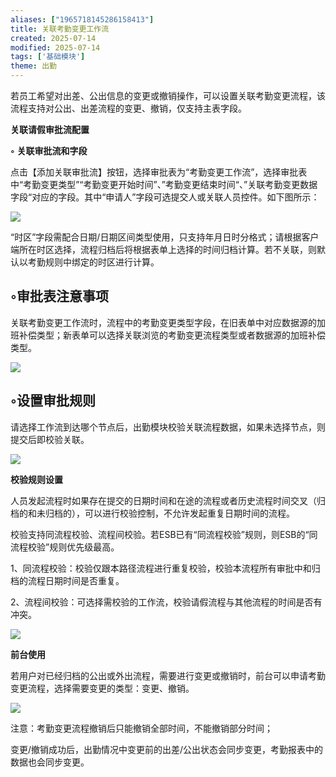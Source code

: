 ```yaml
---
aliases: ["1965718145286158413"]
title: 关联考勤变更工作流
created: 2025-07-14
modified: 2025-07-14
tags: ['基础模块']
theme: 出勤
---
```


若员工希望对出差、公出信息的变更或撤销操作，可以设置关联考勤变更流程，该流程支持对公出、出差流程的变更、撤销，仅支持主表字段。

**关联请假审批流配置**

**◦** **关联审批流和字段**

点击【添加关联审批流】按钮，选择审批表为“考勤变更工作流”，选择审批表中“考勤变更类型”“考勤变更开始时间”、”考勤变更结束时间“、”关联考勤变更数据字段“对应的字段。其中“申请人”字段可选提交人或关联人员控件。如下图所示：

![](7ec77581bb2b40dfdc35a94ed055bd98.jpg)

“时区”字段需配合日期/日期区间类型使用，只支持年月日时分格式；请根据客户端所在时区选择，流程归档后将根据表单上选择的时间归档计算。若不关联，则默认以考勤规则中绑定的时区进行计算。

## ◦审批表注意事项

关联考勤变更工作流时，流程中的考勤变更类型字段，在旧表单中对应数据源的加班补偿类型；新表单可以选择关联浏览的考勤变更流程类型或者数据源的加班补偿类型。

![](198f4efa7202124abf935c75d425a003.jpg)

## ◦设置审批规则

请选择工作流到达哪个节点后，出勤模块校验关联流程数据，如果未选择节点，则提交后即校验关联。

![](ce56e4e9850335e87ae0aab3d42fb88a.jpg)

**校验规则设置**

人员发起流程时如果存在提交的日期时间和在途的流程或者历史流程时间交叉（归档的和未归档的），可以进行校验控制，不允许发起重复日期时间的流程。

校验支持同流程校验、流程间校验。若ESB已有“同流程校验”规则，则ESB的“同流程校验”规则优先级最高。

1、同流程校验：校验仅跟本路径流程进行重复校验，校验本流程所有审批中和归档的流程日期时间是否重复。

2、流程间校验：可选择需校验的工作流，校验请假流程与其他流程的时间是否有冲突。

**![](2e105ad0e5a15e395b4759ede8e62399.jpg)**

**前台使用**

若用户对已经归档的公出或外出流程，需要进行变更或撤销时，前台可以申请考勤变更流程，选择需要变更的类型：变更、撤销。

![](a4aaf0b6d1c9f3a4676f5140755de30c.jpg)

注意：考勤变更流程撤销后只能撤销全部时间，不能撤销部分时间；

变更/撤销成功后，出勤情况中变更前的出差/公出状态会同步变更，考勤报表中的数据也会同步变更。